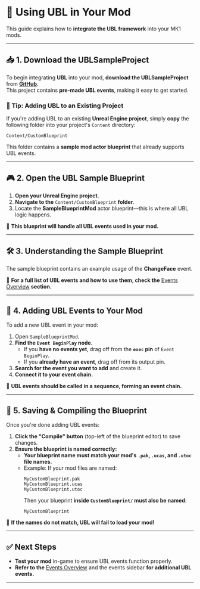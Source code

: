 # 🔷 Using UBL in Your Mod

This guide explains how to **integrate the UBL framework** into your MK1 mods.

---

## 📥 **1. Download the UBLSampleProject**
To begin integrating **UBL** into your mod, **download the UBLSampleProject** from **[GitHub](https://github.com/MK1-Modding/SampleUBLProject)**.  
This project contains **pre-made UBL events**, making it easy to get started.

### 🔹 **Tip:** Adding UBL to an Existing Project
If you're adding UBL to an existing **Unreal Engine project**, simply **copy** the following folder into your project's `Content` directory:

``
Content/CustomBlueprint
``

This folder contains a **sample mod actor blueprint** that already supports UBL events.

---

## 🎮 **2. Open the UBL Sample Blueprint**
1. **Open your Unreal Engine project.**
2. **Navigate to the** `Content/CustomBlueprint` **folder**.
3. Locate the **SampleBlueprintMod** actor blueprint—this is where all UBL logic happens.

📌 **This blueprint will handle all UBL events used in your mod.**

---

## 🛠️ **3. Understanding the Sample Blueprint**
The sample blueprint contains an example usage of the **ChangeFace** event.

🔗 **For a full list of UBL events and how to use them, check the** [Events Overview](events/events-overview.md) **section.**

---

## 🎯 **4. Adding UBL Events to Your Mod**
To add a new UBL event in your mod:

1. Open `SampleBlueprintMod`.
2. **Find the `Event BeginPlay` node.**  
   - If you **have no events yet**, drag off from the **`exec` pin** of `Event BeginPlay`.
   - If you **already have an event**, drag off from its output pin.
3. **Search for the event you want to add** and create it.
4. **Connect it to your event chain.**

📌 **UBL events should be called in a sequence, forming an event chain.**  

---

## 💾 **5. Saving & Compiling the Blueprint**
Once you're done adding UBL events:

1. **Click the "Compile" button** (top-left of the blueprint editor) to save changes.
2. **Ensure the blueprint is named correctly:**
   - **Your blueprint name must match your mod's `.pak`, `.ucas`, and `.utoc` file names.**
   - Example: If your mod files are named:
     ```
     MyCustomBlueprint.pak
     MyCustomBlueprint.ucas
     MyCustomBlueprint.utoc
     ```
     Then your blueprint **inside `CustomBlueprint/` must also be named**:
     ```
     MyCustomBlueprint
     ```

🚨 **If the names do not match, UBL will fail to load your mod!**

---

## ✅ **Next Steps**
- **Test your mod** in-game to ensure UBL events function properly.
- **Refer to the** [Events Overview](events/events-overview.md) and the events sidebar **for additional UBL events.**

---

